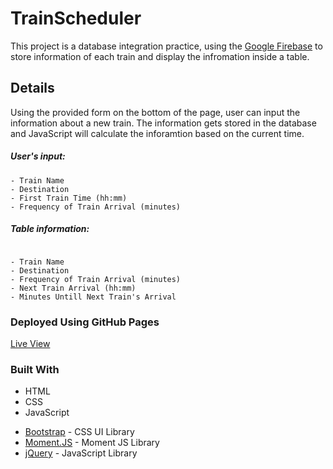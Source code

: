 # TrainScheduler

This project is a database integration practice, using the [Google Firebase](https://firebase.google.com/) to store information of each train and display the infromation inside a table.

## Details

Using the provided form on the bottom of the page, user can input the information about a new train. The information gets stored in the database and JavaScript will calculate the inforamtion based on the current time.

##### User's input:

```
- Train Name
- Destination
- First Train Time (hh:mm)
- Frequency of Train Arrival (minutes)

```

##### Table information:

```

- Train Name
- Destination
- Frequency of Train Arrival (minutes)
- Next Train Arrival (hh:mm)
- Minutes Untill Next Train's Arrival

```

### Deployed Using GitHub Pages

[Live View](https://erfaanism.github.io/TrainScheduler/)

### Built With

* HTML
* CSS
* JavaScript
- [Bootstrap](https://getbootstrap.com/) - CSS UI Library
- [Moment.JS](http://momentjs.com/) - Moment JS Library
- [jQuery](https://jquery.com/) - JavaScript Library